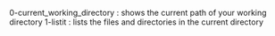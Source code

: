 0-current_working_directory : shows the current path of your working directory
1-listit : lists the files and directories in the current directory

